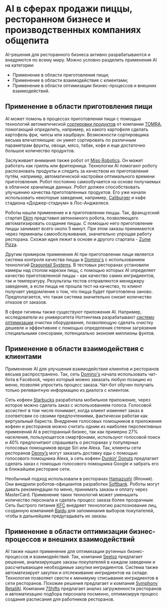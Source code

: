 # AI в сферах продажи пиццы, ресторанном бизнесе и производственных компаниях общепита

AI-решения для ресторанного бизнеса активно разрабатываются и внедряются по всему миру. Можно условно разделить применения AI на категории:
- Применение в области приготовления пищи;
- Применение в области взаимодействия с клиентами;
- Применение в области оптимизации бизнес-процессов и внешних взаимодействий.
## Применение в области приготовления пищи
AI может помочь в процессах приготовления пищи с помощью технологий автоматической [сортировки продуктов](https://www.tomra.com/en/sorting/food) от компании [TOMRA](https://www.tomra.com/en), помогающий определить, например, из какого картофеля сделать картофель фри, чипсы или хашбраун. Возможности сортировщика весьма впечатляющие: он умеет сортировать по различным параметрам фрукты, овощи, мясо, табак, кофе и еще достаточно большое количество продуктов.

Заслуживает внимания также робот от [Miso Robotics](https://misorobotics.com/). Он может работать как грилль или фритюрница. Технологии AI помогают роботу распозновать продукты и следить за качеством их приготовления путём, например, автоматической настройки оптимального времени приготовления. Робот постоянно самообучается на основе получаемых в облачное хранилище данных. Робот должен способствовать улучшению качества приготовленных продуктов. Его уже начали использовать некоторые заведения, например, [Caliburger](https://caliburger.com/) и кафе стадиона «Доджер-стэдиум» в Лос-Анджелесе. 

Роботы нашли применение и в приготовлении пиццы. Так, французский стартап [Ekim](https://ekim.fr/) представил автономного робота, позволяющего автоматизировать создание пиццы. С помощью него приготовление пиццы занимает всего около 5 минут. При этом заказы принимаются через терминалы самообслуживания, значительно упрощая работу ресторана. Схожая идея лежит в основе и другого стартапа -  [Zume Pizza](https://zumepizza.com/#/). 

Другим примером применения AI при приготовлении пищи является система контроля качества пиццы в [Domino's](https://www.dominos.com/) с использованием технологий [Dragontail Systems](https://www.dragontail.com/). В тестовых ресторанах установили камеры над столом нарезки пицц, с помощью которых AI определяет качество приготовленной пиццы - как качество самих ингридиентов, так и температуру. Результаты тестов отправляются менеджеру заведения, а если пицца не прошла тест на качество, то клиент получает уведомление о том, что пицца будет приготовлена заново. Предполагается, что такая система значительно снизит количество отказов от заказов.

В сфере гигиены также существуют приложения AI. Например, исследователи из университета Ноттингема разрабатывают [систему оптимизации](https://www.nottingham.ac.uk/news/pressreleases/2016/september/new-ai-driven-cleaning-system-could-save-food-manufacturers-100m-a-year.aspx) очистки оборудования, позволяющую сделать очистку дешевле и эффективнее с помощью определения степени загрязения специальными сенсорами, потенциально экономя миллионы фунтов.


## Применение в области взаимодействия с клиентами 
Применение AI для улучшения взаимодействия клиентов и ресторанов весьма распространено. Так, сеть [Domino's](https://www.dominos.com/) начала использовать чат-бота в Facebook, через который можно заказать любую позицию из меню, позволяя упростить процесс заказа. Чат-бот обучен получать только релевантную информацию из диалога с клиентом.

Сеть кофеен [Starbucks](https://www.starbucks.com/) разработала мобильное приложение, через которое можно сделать заказ с использованием голоса. Голосовой ассистент в том числе понимает, когда клиент изменяет заказ в соответсвии со своими предпочтениями, фактически работая как виртуальный бариста. Внедрение голосовых помощников в приложения кофеен и ресторанов можно считать одним из наиболее перспективных применений AI в ресторанный бизнес, так как примерно 27% населения, пользующегося смартфонами, используют голосовой поиск и 40% предпочитают спрашивать о ресторанах у популярных голосовых помощников вроде Siri или Alexa. Так, клиенты сети ресторанов [Denny’s](https://www.dennys.com/) могут заказать доставку еды с помощью голосового помощника Alexa, а сеть кофеен [Dunkin’ Donuts](https://www.dunkindonuts.com/) предлагает сделать заказ с помощью голосового помощника Google и забрать его в ближайшем ресторане сети.

Необычный подход использовали в ресторанах [Hamazushi](https://www.hamazushi.com/hamazushi/index.html) (Япония). Они внедрили роботов-официантов разработки [Softbank](https://www.softbank.jp/en/). Роботы могут давать рекомендации по меню, принимать заказы и оплату через MasterCard. Применение таких технологий может уменьшить количество персонала и сделать процесс заказа более прозрачным.
Сеть быстрого питания [KFC](http://www.kfc.com.cn/) внедряет технологию распознование лиц, созданную компанией [Baidu](https://www.baidu.com/) для запоминания выборов покупателей, чтобы в дальнейшем предугадывать их заказы.


## Применение в области оптимизации бизнес-процессов и внешних взаимодействий
AI также нашел применение для оптимизации рутинных бизнес-процессов и взаимодействий. Так, компания [Seeloz](https://seeloz.com/) предлагает решение, анализирующее заказы покупателей в каждом заведении и рассчитывающее необходимые закупки ингридиентов. Система также автоматизирует закупки и отслеживание ингридиентов на складе. Технология позволяет свести к минимуму списывание ингридиентов в сети ресторанов. Похожие решения предлагает и компания [Symphony RetailAI](https://www.symphonyretailai.com/).
Компания [7Shifts](https://www.7shifts.com/auto-scheduler) предлагает анализ загруженности ресторанов и автоматизацию подбора персонала посменно, оптимизируя процесс создания расписания для работников ресторанов.
